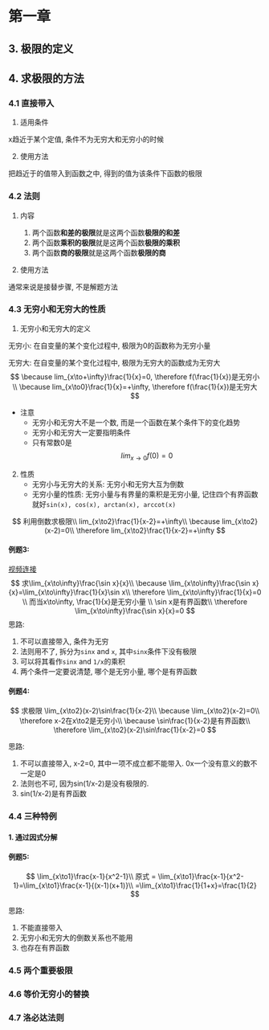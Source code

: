 # 第一章

## 3. 极限的定义

## 4. 求极限的方法

### 4.1 直接带入

1. 适用条件

x趋近于某个定值, 条件不为无穷大和无穷小的时候

2. 使用方法

把趋近于的值带入到函数之中, 得到的值为该条件下函数的极限

### 4.2 法则

1. 内容
   1. 两个函数**和差的极限**就是这两个函数**极限的和差**
   2. 两个函数**乘积的极限**就是这两个函数**极限的乘积**
   3. 两个函数**商的极限**就是这两个函数**极限的商**

2. 使用方法

通常来说是接替步骤, 不是解题方法

### 4.3 无穷小和无穷大的性质

1. 无穷小和无穷大的定义

无穷小: 在自变量的某个变化过程中, 极限为0的函数称为无穷小量

无穷大: 在自变量的某个变化过程中, 极限为无穷大的函数成为无穷大
$$
\because lim_{x\to+\infty}\frac{1}{x}=0,
\therefore f(\frac{1}{x})是无穷小\\
\because lim_{x\to0}\frac{1}{x}=+\infty, 
\therefore f(\frac{1}{x})是无穷大
$$

* 注意
  * 无穷小和无穷大不是一个数, 而是一个函数在某个条件下的变化趋势
  * 无穷小和无穷大一定要指明条件
  * 只有常数0是
$$
lim_{x\to0}f(0)=0
$$
2. 性质
   - 无穷小与无穷大的关系: 无穷小和无穷大互为倒数
   - 无穷小量的性质: 无穷小量与有界量的乘积是无穷小量, 记住四个有界函数就好`sin(x), cos(x), arctan(x), arccot(x)`

$$
利用倒数求极限\\
lim_{x\to2}\frac{1}{x-2}=+\infty\\
\because lim_{x\to2}(x-2)=0\\
\therefore lim_{x\to2}\frac{1}{x-2}=+\infty
$$
#### 例题3: 

[视频连接](https://youtu.be/5giYv5n616E?t=2668)
$$
求\lim_{x\to\infty}\frac{\sin x}{x}\\
\because \lim_{x\to\infty}\frac{\sin x}{x}=\lim_{x\to\infty}\frac{1}{x}\sin x\\
\therefore \lim_{x\to\infty}\frac{1}{x}=0 \\
而当x\to\infty, \frac{1}{x}是无穷小量 \\
\sin x是有界函数\\
\therefore \lim_{x\to\infty}\frac{\sin x}{x}=0
$$
思路: 

1. 不可以直接带入, 条件为无穷
2. 法则用不了, 拆分为`sinx` and `x`, 其中`sinx`条件下没有极限
3. 可以将其看作`sinx` and `1/x`的乘积
4. 两个条件一定要说清楚, 哪个是无穷小量, 哪个是有界函数

#### 例题4:

$$
求极限 \lim_{x\to2}(x-2)\sin\frac{1}{x-2}\\
\because \lim_{x\to2}(x-2)=0\\
\therefore x-2在x\to2是无穷小\\
\because \sin\frac{1}{x-2}是有界函数\\
\therefore \lim_{x\to2}(x-2)\sin\frac{1}{x-2}=0
$$

思路:

1. 不可以直接带入, x-2=0, 其中一项不成立都不能带入. 0x一个没有意义的数不一定是0
2. 法则也不可, 因为sin(1/x-2)是没有极限的. 
3. sin(1/x-2)是有界函数

### 4.4 三种特例

#### 1. 通过因式分解

#### 例题5:

$$
\lim_{x\to1}\frac{x-1}{x^2-1}\\
原式 = \lim_{x\to1}\frac{x-1}{x^2-1}=\lim_{x\to1}\frac{x-1}{(x-1)(x+1)}\\
=\lim_{x\to1}\frac{1}{1+x}=\frac{1}{2}
$$

思路:

1. 不能直接带入
2. 无穷小和无穷大的倒数关系也不能用
3. 也存在有界函数

### 4.5 两个重要极限

### 4.6 等价无穷小的替换

### 4.7 洛必达法则



